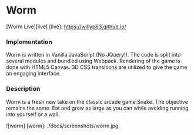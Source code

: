 # Worm

[Worm Live][live]
[live]: https://willyp63.github.io/

### Implementation

Worm is written in Vanilla JavaScript (No JQuery!). The code is split into several modules and bundled using Webpack. Rendering of the game is done with HTML5 Canvas. 3D CSS transitions are utilized to give the game an engaging interface.

### Description

Worm is a fresh new take on the classic arcade game Snake. The objective remains the same. Eat and grow as large as you can while avoiding running into yourself or a wall.

![worm]
[worm]: ./docs/screenshots/worm.jpg
